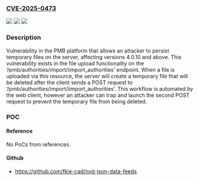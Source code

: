 ### [CVE-2025-0473](https://cve.mitre.org/cgi-bin/cvename.cgi?name=CVE-2025-0473)
![](https://img.shields.io/static/v1?label=Product&message=PMB%20platform&color=blue)
![](https://img.shields.io/static/v1?label=Version&message=4.0.10%20&color=brightgreen)
![](https://img.shields.io/static/v1?label=Vulnerability&message=CWE-459%20Incomplete%20Cleanup&color=brightgreen)

### Description

Vulnerability in the PMB platform that allows an attacker to persist temporary files on the server, affecting versions 4.0.10 and above. This vulnerability exists in the file upload functionality on the ‘/pmb/authorities/import/iimport_authorities’ endpoint. When a file is uploaded via this resource, the server will create a temporary file that will be deleted after the client sends a POST request to ‘/pmb/authorities/import/iimport_authorities’. This workflow is automated by the web client, however an attacker can trap and launch the second POST request to prevent the temporary file from being deleted.

### POC

#### Reference
No PoCs from references.

#### Github
- https://github.com/fkie-cad/nvd-json-data-feeds


